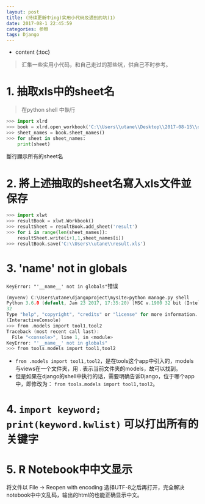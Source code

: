 ```yaml
---
layout: post
title: (持续更新中ing)实用小代码及遇到的坑(1)
date: 2017-08-1 22:45:59
categories: 参照
tags: Django
---
```

* content
{:toc}

>汇集一些实用小代码，和自己走过的那些坑，供自己不时参考。


# 1. 抽取xls中的sheet名
> 在python shell 中執行

```python
>>> import xlrd
>>> book = xlrd.open_workbook('C:\\Users\\utane\\Desktop\\2017-08-15\\data.xlsx')
>>> sheet_names = book.sheet_names()
>>> for sheet in sheet_names:
	print(sheet)

```
斷行顯示所有的sheet名

# 2. 將上述抽取的sheet名寫入xls文件並保存
```python
>>> import xlwt
>>> resultBook = xlwt.Workbook()
>>> resultSheet = resultBook.add_sheet('result')
>>> for i in range(len(sheet_names)):
	resultSheet.write(i+1,1,sheet_names[i])
>>> resultBook.save('C:\\Users\\utane\\result.xls')

```

# 3. '__name__' not in globals

`KeyError: "'__name__' not in globals"`错误
```c
(myvenv) C:\Users\utane\djangoproject\mysite>python manage.py shell
Python 3.6.0 (default, Jan 23 2017, 17:35:20) [MSC v.1900 32 bit (Intel)] on win
32
Type "help", "copyright", "credits" or "license" for more information.
(InteractiveConsole)
>>> from .models import tool1,tool2
Traceback (most recent call last):
  File "<console>", line 1, in <module>
KeyError: "'__name__' not in globals"
>>> from tools.models import tool1,tool2

```
 - `from .models import tool1,tool2`，是在tools这个app中引入的，models与views在一个文件夹，用 . 表示当前文件夹的models，故可以找到。
 - 但是如果在django的shell中执行的话，需要明确告诉Django，位于哪个app中，即修改为：
 `from tools.models import tool1,tool2`。

# 4. `import keyword; print(keyword.kwlist)` 可以打出所有的关键字

# 5. R Notebook中中文显示

将文件以 File -> Reopen with encoding 选择UTF-8之后再打开，完全解决notebook中中文乱码，输出的html的也能正确显示中文。